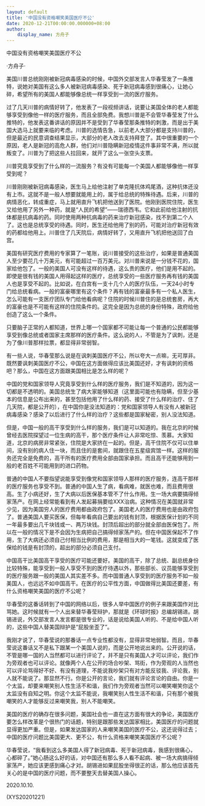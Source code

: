 ```yaml
---
layout: default
title: '中国没有资格嘲笑美国医疗不公'
date: 2020-12-21T00:00:00.000000+08:00
author:
    display_name: 方舟子
---
```


中国没有资格嘲笑美国医疗不公

·方舟子·

美国川普总统刚刚被新冠病毒感染的时候，中国外交部发言人华春莹发了一条推特，说她对美国有这么多人被新冠病毒感染、死于新冠病毒感到很痛心，让她心碎，希望所有的美国人都能够像总统一样享受到一流的医疗服务。

过了几天川普的病情好转了，他发表了一段视频讲话，说要让美国全体的老人都能够享受到像他一样的医疗服务，而且全部免费。我想川普是不会管华春莹发了什么推特的，他发表这番讲话的原因并不是受到了华春莹那条推特的刺激，而是出于美国大选马上就要来临的考虑。川普的选情告急，以前老人大部分都是支持川普的，但是最近的民意调查结果显示，大部分的老人改去支持拜登了。其中很重要的一个原因，老人是新冠的高危人群，他们对川普隐瞒新冠疫情这件事非常不满，所以就叛变了。川普为了把这些人拉回来，就开了这么一张空头支票。

川普究竟享受到了什么样的一流服务？有没有可能每一个美国人都能够像他一样享受到呢？

川普刚刚被新冠病毒感染，医生马上给他注射了单克隆抗体鸡尾酒，这种抗体还没有上市。这就不是一般人想要就能用上的，属于给总统的特殊待遇。后来，川普的病情恶化，转成重症，马上就用直升飞机把他送到了医院。他刚到医院住院，医生又给他用了另外一种药，就是“人民的希望”——瑞德西韦。它和此前给他注射的抗体都是抗病毒的药。同时使用两种抗病毒的药来治疗新冠感染，找不到第二个人了。这也是总统享受的待遇。同时，医生还给他用了别的药，可能对治疗新冠有效的药都给他用上。川普住了几天院后，病情好转了，又用直升飞机把他送回了白宫。

美国有研究医疗费用的专家算了一笔账，说川普接受的这些治疗，如果是普通美国人至少要花几十万美元，有可能超过一百万美元。对川普来说是一分钱不花的，国家给他包了。一般的美国人可没有这样的待遇，这么贵的医疗，他们是用不起的。即使是很有钱的美国人用得起这样的医疗，总统享受的一些医疗服务再有钱的美国人也是享受不起的。比如说，在白宫有一支十几个人的医疗队伍，一天24小时专门给总统看病。一般的富豪哪里有这个条件？再有钱的富豪最多有一个私人医生，怎么可能有一支医疗团队专门给他看病呢？住院的时候川普住的是总统套房，再大的富豪也是不可能有这样的住院条件的。这完全是因为总统的身份特殊，政府给他创造了这么一个条件。

只要脑子正常的人都知道，世界上哪一个国家都不可能让每一个普通的公民都能够享受到像总统或者国家主席那样的医疗条件。这么说的人，不管是为了讽刺，还是为了像川普那样拉票，都显得非常弱智。

有一些人说，华春莹那么说是在讽刺美国医疗不公，所以夸大一点嘛，无可厚非。既然要讽刺美国医疗不公，中国在这方面做得应该比美国还好，才有讽刺的资格吧？那么，中国在这方面跟美国相比是怎么样的呢？

中国的党和国家领导人究竟享受到什么样的医疗服务，我们是不知道的，因为这一切都是不透明的。美国总统生了病大家能够知道（这里面可能也有隐瞒，但至少基本的信息是公布出来的，甚至包括他用了什么样的药、接受了什么样的治疗、住了几天院，都是公开的），在中国你是没法知道的：党和国家领导人有没有人被新冠病毒感染？感染了以后进行了什么样的治疗？这些都是国家秘密，别人没法知道。

但是，中国一般的高干享受到什么样的服务，我们是可以知道的。我在北京的时候曾经去医院探望过一位生病的高干，那个医疗条件让人非常吃惊、羡慕。大家知道，北京的病房非常紧张，住院是大家挤在一起的。但是，高干住院不仅可以住单间，没有别的病人住一块，而且住的是套间，就跟住在五星级宾馆一样。这样的服务还完全是免费的，高干所有的医疗费用全部由国家承担。而且高干还能够用到一般的老百姓不可能用到的进口药物。

普通的中国人不要指望说能享受到像党和国家领导人那样的医疗服务，连高干那样的医疗服务也享受不到。普通的中国人生了病，看病难，就医也难，而且费用很高。生了小病还好，生了大病以后医保基本管不了什么作用。生一场大病要搞得倾家荡产。在网上经常能看到有人发起募捐要给XXX治病。这种情况在美国就非常少见，因为美国穷人的医疗费用都由政府包了。美国老人的医疗费用也是由政府包了。普通美国人要买医保，但每年看病自己要出的钱有封顶，根据医保计划的不同一年最多要出几千块钱或一、两万块钱。封顶后超出的部分就全部由医保包了。所以在一般的情况下是不会因为生病把自己搞得倾家荡产的。但在中国医保起不了作用，生了大病还必须自己付相当比例的费用，那是相当大的一笔钱。这就变成了医保给的钱是有封顶的，超出的部分必须自己支付。

中国高干比美国高干享受的医疗可能还要好。美国的高干，除了总统、副总统身份比较特殊，能享受到一般人享受不到的医疗待遇以外，那些部长、议员能够享受到的医疗服务跟一般的美国人其实差不多。而中国普通人享受到的医疗服务不如一般美国人，也远远不如中国高干。在医疗的公平性方面，中国做得比美国还要差，有什么资格嘲笑美国的医疗不公呢？

华春莹的这番话转到了中国的网络以后，很多人举中国医疗的例子来跟美国作对比骂她。这时候就有一个人出来替华春莹辩护，那就是《环球时报》总编胡锡进。胡锡进说，外交部发言人发言都是很专业的，话是说给美国人听的、不是给中国人听的，这些中国人替美国辩护是“屁股坐歪了”。

我刚才说了，华春莹说的那番话一点专业性都没有，显得非常地弱智。而且，华春莹说这番话又不是私下跟某一个美国人说的，而是公开地说出来的。公开说的话，不管是哪一国的人当然都可以进行评论了，并不是只有美国人才可以评论，我们作为旁观者也可以评论。就像两个人在公开的场合吵架、骂街，作为旁观的人当然也可以评论骂得好不好、有没有道理，不能说我吵架只有对方能反驳我、评论我，别人就不能说了。那显然不行。你是公开的言论，我们就有评论言论的自由。你是一个太监，却要来嘲笑别人性生活不和谐，我们作为旁观者当然可以嘲笑嘲笑你这个太监没有自知之明。你这个太监不能说，我嘲笑别人性生活不和谐，只有那个被我嘲笑的人才能够反过来嘲笑我，别人不能嘲笑。

美国的医疗的确存在很多问题，美国社会也一直在这方面有很大的争论，美国医疗要怎么样改革是个很热门的话题，特别是跟那些发达国家相比，美国医疗的问题就显得更加严重。但是，如果发达国家的人来嘲笑美国的医疗不公，这还说得过去；中国的医疗问题比美国更大、更不公，有什么资格来嘲笑美国医疗不公呢？

华春莹说，“我看到这么多美国人得了新冠病毒、死于新冠病毒，我感到很痛心，心都碎了。”她心肠这么好的话，对中国还有那么多人看不起病、被一场大病搞得倾家荡产，她应该更感到痛心才对。胡锡进如果屁股坐得很正的话，那么他应该首先关心的是中国的医疗问题，而不要整天去替美国人操心。

2020.10.10.

(XYS20201221)

